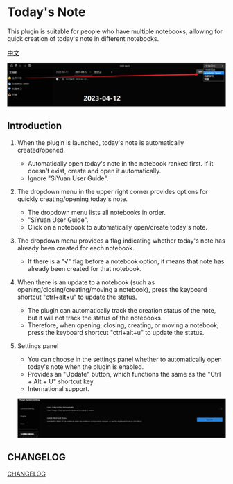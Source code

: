 # Today's Note

This plugin is suitable for people who have multiple notebooks, allowing for quick creation of today's note in different notebooks.

[中文](README.md)

![note options](asset/日记选项.png)

## Introduction

1. When the plugin is launched, today's note is automatically created/opened.
    - Automatically open today's note in the notebook ranked first. If it doesn't exist, create and open it automatically.
    - Ignore "SiYuan User Guide".

2. The dropdown menu in the upper right corner provides options for quickly creating/opening today's note.
    - The dropdown menu lists all notebooks in order.
    - "SiYuan User Guide".
    - Click on a notebook to automatically open/create today's note.

3. The dropdown menu provides a flag indicating whether today's note has already been created for each notebook.
    - If there is a "√" flag before a notebook option, it means that note has already been created for that notebook.

4. When there is an update to a notebook (such as opening/closing/creating/moving a notebook), press the keyboard shortcut "ctrl+alt+u" to update the status.
    - The plugin can automatically track the creation status of the note, but it will not track the status of the notebooks.
    - Therefore, when opening, closing, creating, or moving a notebook, press the keyboard shortcut "ctrl+alt+u" to update the status.

5. Settings panel
    - You can choose in the settings panel whether to automatically open today's note when the plugin is enabled.
    - Provides an "Update" button, which functions the same as the "Ctrl + Alt + U" shortcut key.
    - International support.

    ![](asset/Setting-en.png)

## CHANGELOG

[CHANGELOG](CHANGELOG.md)